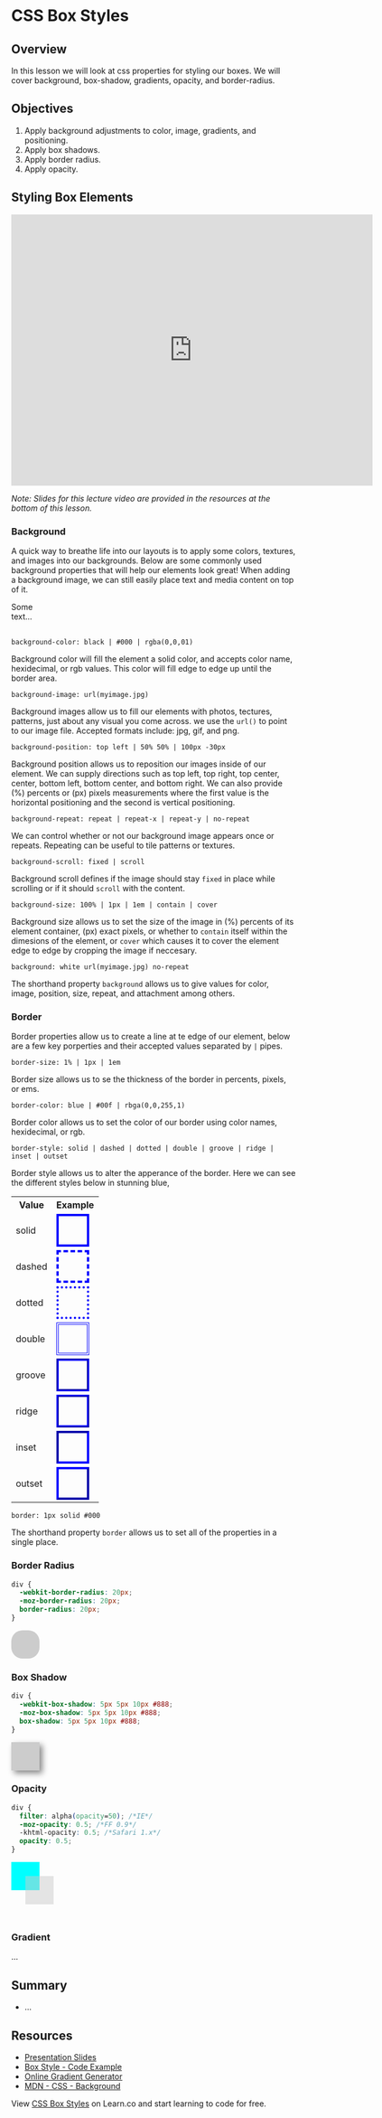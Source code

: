 # CSS Box Styles

## Overview

In this lesson we will look at css properties for styling our boxes. We will cover background, box-shadow, gradients, opacity, and border-radius.

## Objectives

1. Apply background adjustments to color, image, gradients, and positioning.
2. Apply box shadows.
3. Apply border radius.
4. Apply opacity.

## Styling Box Elements

<iframe width="640" height="480" src="https://www.youtube.com/embed/T2AEbixxGRM?rel=0" frameborder="0" allowfullscreen></iframe>

*Note: Slides for this lecture video are provided in the resources at the bottom of this lesson.*

### Background

A quick way to breathe life into our layouts is to apply some colors, textures, and images into our backgrounds. Below are some commonly used background properties that will help our elements look great! When adding a background image, we can still easily place text and media content on top of it.

<div style="width:50px;height:50px;background:url(http://placeimg.com/50/50/nature)">Some text...</div>

`background-color: black | #000 | rgba(0,0,01)`

Background color will fill the element a solid color, and accepts color name, hexidecimal, or rgb values. This color will fill edge to edge up until the border area.

`background-image: url(myimage.jpg)`

Background images allow us to fill our elements with photos, tectures, patterns, just about any visual you come across. we use the `url()` to point to our image file. Accepted formats include: jpg, gif, and png.

`background-position: top left | 50% 50% | 100px -30px`

Background position allows us to reposition our images inside of our element. We can supply directions such as top left, top right, top center, center, bottom left, bottom center, and bottom right. We can also provide (%) percents or (px) pixels measurements where the first value is the horizontal positioning and the second is vertical positioning. 

`background-repeat: repeat | repeat-x | repeat-y | no-repeat`

We can control whether or not our background image appears once or repeats. Repeating can be useful to tile patterns or textures.

`background-scroll: fixed | scroll`

Background scroll defines if the image should stay `fixed` in place while scrolling or if it should `scroll` with the content.

`background-size: 100% | 1px | 1em | contain | cover`

Background size allows us to set the size of the image in (%) percents of its element container, (px) exact pixels, or whether to `contain` itself within the dimesions of the element, or `cover` which causes it to cover the element edge to edge by cropping the image if neccesary.

`background: white url(myimage.jpg) no-repeat`

The shorthand property `background` allows us to give values for color, image, position, size, repeat, and attachment among others.

### Border

Border properties allow us to create a line at te edge of our element, below are a few key porperties and their accepted values separated by `|` pipes.

`border-size: 1% | 1px | 1em`

Border size allows us to se the thickness of the border in percents, pixels, or ems.

`border-color: blue | #00f | rbga(0,0,255,1)`

Border color allows us to set the color of our border using color names, hexidecimal, or rgb.

`border-style: solid | dashed | dotted | double | groove | ridge | inset | outset`

Border style allows us to alter the apperance of the border. Here we can see the different styles below in stunning blue,

<table>
  <tr>
    <th>Value</th><th>Example</th>
  </tr>
  <tr>
    <td>solid</td>
    <td><div style="width:50px;height:50px;border:4px solid blue;"></div></td>
  </tr>
  <tr>
    <td>dashed</td>
    <td><div style="width:50px;height:50px;border:4px dashed blue;"></div></td>
  </tr>
  <tr>
    <td>dotted</td>
    <td><div style="width:50px;height:50px;border:4px dotted blue;"></div></td>
  </tr>
  <tr>
    <td>double</td>
    <td><div style="width:50px;height:50px;border:4px double blue;"></div></td>
  </tr>
  <tr>
    <td>groove</td>
    <td><div style="width:50px;height:50px;border:4px groove blue;"></div></td>
  </tr>
  <tr>
    <td>ridge</td>
    <td><div style="width:50px;height:50px;border:4px ridge blue;"></div></td>
  </tr>
  <tr>
    <td>inset</td>
    <td><div style="width:50px;height:50px;border:4px inset blue;"></div></td>
  </tr>
  <tr>
    <td>outset</td>
    <td><div style="width:50px;height:50px;border:4px outset blue;"></div></td>
  </tr>
</table>

`border: 1px solid #000`

The shorthand property `border` allows us to set all of the properties in a single place.

### Border Radius

```css
div {
  -webkit-border-radius: 20px;
  -moz-border-radius: 20px;
  border-radius: 20px;
}
```

<div style="width:50px;height:50px;background:#ccc;border-radius:20px;-webkit-border-radius:20px;-moz-border-radius:20px;"></div>

### Box Shadow

```css
div {
  -webkit-box-shadow: 5px 5px 10px #888;
  -moz-box-shadow: 5px 5px 10px #888;
  box-shadow: 5px 5px 10px #888;
}
```

<div style="width:50px;height:50px;background:#ccc;box-shadow: 5px 5px 10px #888;-moz-box-shadow: 5px 5px 10px #888;-webkit-box-shadow: 5px 5px 10px #888;"></div>

### Opacity

```css
div {
  filter: alpha(opacity=50); /*IE*/
  -moz-opacity: 0.5; /*FF 0.9*/
  -khtml-opacity: 0.5; /*Safari 1.x*/
  opacity: 0.5;
}
```
<div style="width:50px;height:50px;background:aqua;"></div>
<div style="width:50px;height:50px;background:#ccc;filter: alpha(opacity=50);-moz-opacity: 0.4;-khtml-opacity: 0.5;opacity: 0.5;position:relative;z-index:1;top: -25px; left: 25px;"></div>

### Gradient

...

## Summary

- ...

## Resources

- [Presentation Slides](https://docs.google.com/presentation/d/1NIXi8WE9PfQtYgAnFhCRQ64RK_cw2hDT2sUeG4puLuo/edit?usp=sharing)
- [Box Style - Code Example](http://jsfiddle.net/flatiron_school/wsNXW/1/)
- [Online Gradient Generator](http://www.colorzilla.com/gradient-editor/)
- [MDN - CSS - Background](https://developer.mozilla.org/en-US/docs/Web/CSS/background)

<p data-visibility='hidden'>View <a href='https://learn.co/lessons/fe-box-styles' title='CSS Box Styles ~ 20min'>CSS Box Styles</a> on Learn.co and start learning to code for free.</p>
